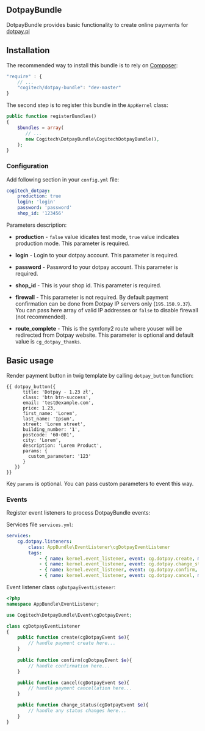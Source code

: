 ## DotpayBundle

DotpayBundle provides basic functionality to create online payments for [dotpay.pl](http://dotpay.pl/)

## Installation

The recommended way to install this bundle is to rely on [Composer](https://getcomposer.org/):
```javascript
"require" : {
	// ...
    "cogitech/dotpay-bundle": "dev-master"
}
```

The second step is to register this bundle in the `AppKernel` class:

```php
public function registerBundles()
{
	$bundles = array(
       // ...
       new Cogitech\DotpayBundle\CogitechDotpayBundle(),
    );
}
```

### Configuration

Add following section in your `config.yml` file:
```yaml
cogitech_dotpay:
	production: true
    login: 'login'
    password: 'password'
    shop_id: '123456'
```

Parameters description:

- **production** - `false` value idicates test mode, `true` value indicates production mode. This parameter is required.

- **login** - Login to your dotpay account. This parameter is required.

- **password** - Password to your dotpay account. This parameter is required.

- **shop_id** - This is your shop id. This parameter is required.

- **firewall** - This parameter is not required. By default payment confirmation can be done from Dotpay IP servers only (`195.150.9.37`). You can pass here array of valid IP addresses or `false` to disable firewall (not recommended).

- **route_complete** - This is the symfony2 route where youser will be redirected from Dotpay website. This parameter is optional and default value is `cg_dotpay_thanks`.


## Basic usage
Render payment button in twig template by calling `dotpay_button` function:

```twig
{{ dotpay_button({
      title: 'Dotpay - 1.23 zł',
      class: 'btn btn-success',
      email: 'test@example.com',
      price: 1.23,
      first_name: 'Lorem',
      last_name: 'Ipsum',
      street: 'Lorem street',
      building_number: '1',
      postcode: '60-001',
      city: 'Lorem',
      description: 'Lorem Product',
      params: {
      	custom_parameter: '123'
	  }
   })
}}
```

Key `params` is optional. You can pass custom parameters to event this way.

### Events

Register event listeners to process DotpayBundle events:

Services file `services.yml`:
```yaml
services:
    cg.dotpay.listeners:
        class: AppBundle\EventListener\cgDotpayEventListener
        tags:
        	- { name: kernel.event_listener, event: cg.dotpay.create, method: create }
            - { name: kernel.event_listener, event: cg.dotpay.change_status, method: change_status }
            - { name: kernel.event_listener, event: cg.dotpay.confirm, method: confirm }
            - { name: kernel.event_listener, event: cg.dotpay.cancel, method: cancel }
```

Event listener class `cgDotpayEventListener`:
```php
<?php
namespace AppBundle\EventListener;

use Cogitech\DotpayBundle\Event\cgDotpayEvent;

class cgDotpayEventListener
{
	public function create(cgDotpayEvent $e){
		// handle payment create here...
	}
	
	public function confirm(cgDotpayEvent $e){
		// handle confirmation here...
	}

	public function cancel(cgDotpayEvent $e){
		// handle payment cancellation here...
	}

	public function change_status(cgDotpayEvent $e){
		// handle any status changes here...
	}
}
```
